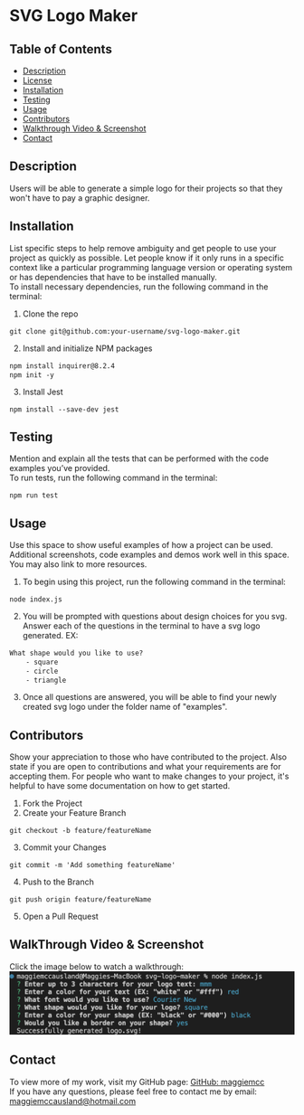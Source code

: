 # SVG Logo Maker

## Table of Contents

- [Description](#description)
- [License](#license)
- [Installation](#installation)
- [Testing](#testing)
- [Usage](#usage)
- [Contributors](#contributors)
- [Walkthrough Video & Screenshot](#walkthrough-video--screenshot)
- [Contact](#contact)

## Description

Users will be able to generate a simple logo for their projects so that they won't have to pay a graphic designer.

## Installation

List specific steps to help remove ambiguity and get people to use your project as quickly as possible. Let people know if it only runs in a specific context like a particular programming language version or operating system or has dependencies that have to be installed manually.  
To install necessary dependencies, run the following command in the terminal:

1.  Clone the repo

```
git clone git@github.com:your-username/svg-logo-maker.git
```

2. Install and initialize NPM packages

```
npm install inquirer@8.2.4
npm init -y
```

3. Install Jest

```
npm install --save-dev jest
```

## Testing

Mention and explain all the tests that can be performed with the code examples you’ve provided.  
To run tests, run the following command in the terminal:

```
npm run test
```

## Usage

Use this space to show useful examples of how a project can be used. Additional screenshots, code examples and demos work well in this space. You may also link to more resources.

1. To begin using this project, run the following command in the terminal:

```
node index.js
```

2. You will be prompted with questions about design choices for you svg. Answer each of the questions in the terminal to have a svg logo generated. EX:

```
What shape would you like to use?
    - square
    - circle
    - triangle
```

3.  Once all questions are answered, you will be able to find your newly created svg logo under the folder name of "examples".

## Contributors

Show your appreciation to those who have contributed to the project.
Also state if you are open to contributions and what your requirements are for accepting them. For people who want to make changes to your project, it's helpful to have some documentation on how to get started.
1. Fork the Project
2. Create your Feature Branch  
```
git checkout -b feature/featureName
```
3. Commit your Changes  
```
git commit -m 'Add something featureName'
```
4. Push to the Branch  
```
git push origin feature/featureName
```
5. Open a Pull Request

## WalkThrough Video & Screenshot
Click the image below to watch a walkthrough:  
[![Watch my How to Video](./screenshot.png)]()

## Contact

To view more of my work, visit my GitHub page: [GitHub: maggiemcc](https://github.com/maggiemcc)  
If you have any questions, please feel free to contact me by email: maggiemccausland@hotmail.com
